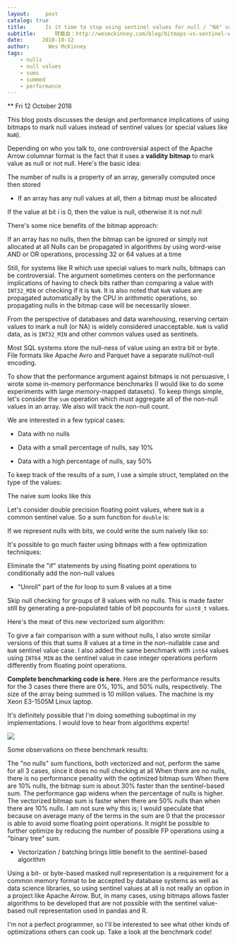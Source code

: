 ```yaml
---
layout:     post
catalog: true
title:      Is it time to stop using sentinel values for null / "NA" values?
subtitle:      转载自：http://wesmckinney.com/blog/bitmaps-vs-sentinel-values/
date:      2018-10-12
author:      Wes McKinney
tags:
    - nulls
    - null values
    - sums
    - summed
    - performance
---
```






** Fri 12 October 2018

 

This blog posts discusses the design and performance implications of using
bitmaps to mark null values instead of sentinel values (or special values like
`NaN`).

Depending on who you talk to, one controversial aspect of the Apache Arrow
columnar format is the fact that it uses a **validity bitmap** to mark value as
null or not null. Here's the basic idea:

The number of nulls is a property of an array, generally computed once then
 stored
- If an array has any null values at all, then a bitmap must be allocated

If the value at bit *i* is 0, then the value is null, otherwise it is not
 null

There's some nice benefits of the bitmap approach:

If an array has no nulls, then the bitmap can be ignored or simply not
 allocated at all
Nulls can be propagated in algorithms by using word-wise AND or OR
 operations, processing 32 or 64 values at a time

Still, for systems like R which use special values to mark nulls, bitmaps can
be controversial. The argument sometimes centers on the performance
implications of having to check bits rather than comparing a value with
`INT32_MIN` or checking if it is `NaN`. It is also noted that `NaN` values are
propagated automatically by the CPU in arithmetic operations, so propagating
nulls in the bitmap case will be necessarily slower.

From the perspective of databases and data warehousing, reserving certain
values to mark a null (or NA) is widely considered unacceptable. `NaN` is valid
data, as is `INT32_MIN` and other common values used as sentinels.

Most SQL systems store the null-ness of value using an extra bit or byte. File
formats like Apache Avro and Parquet have a separate null/not-null encoding.

To show that the performance argument against bitmaps is not persuasive, I
wrote some in-memory performance benchmarks (I would like to do some
experiments with large memory-mapped datasets). To keep things simple, let's
consider the `sum` operation which must aggregate all of the non-null values in
an array. We also will track the non-null count.

We are interested in a few typical cases:

- Data with no nulls

- Data with a small percentage of nulls, say 10%

- Data with a high percentage of nulls, say 50%


To keep track of the results of a sum, I use a simple struct, templated on the
type of the values:

The naive sum looks like this

Let's consider double precision floating point values, where `NaN` is a common
sentinel value. So a sum function for `double` is:

If we represent nulls with bits, we could write the sum naively like so:

It's possible to go much faster using bitmaps with a few optimization
techniques:

Eliminate the "if" statements by using floating point operations to
conditionally add the non-null values
- "Unroll" part of the for loop to sum 8 values at a time

Skip null checking for groups of 8 values with no nulls. This is made faster
 still by generating a pre-populated table of bit popcounts for `uint8_t`
 values.

Here's the meat of this new vectorized sum algorithm:

To give a fair comparison with a sum without nulls, I also wrote similar
versions of this that sums 8 values at a time in the non-nullable case and
`NaN` sentinel value case. I also added the same benchmark with `int64` values
using `INT64_MIN` as the sentinel value in case integer operations perform
differently from floating point operations.

**Complete benchmarking code is here**. Here are the performance results
for the 3 cases there there are 0%, 10%, and 50% nulls, respectively. The size
of the array being summed is 10 million values. The machine is my Xeon E3-1505M
Linux laptop.

> 
It's definitely possible that I'm doing something suboptimal in my
 implementations. I would love to hear from algorithms experts!



![](http://wesmckinney.com/images/bitmaps_vs_sentinels.png)



Some observations on these benchmark results:

The "no nulls" sum functions, both vectorized and not, perform the same for
 all 3 cases, since it does no null checking at all
When there are no nulls, there is no performance penality with the optimized
 bitmap sum
When there are 10% nulls, the bitmap sum is about 30% faster than the
 sentinel-based sum. The performance gap widens when the percentage of nulls
 is higher.
The vectorized bitmap sum is faster when there are 50% nulls than when there
 are 10% nulls. I am not sure why this is; I would speculate that because on
 average many of the terms in the sum are 0 that the processor is able to
 avoid some floating point operations. It might be possible to further
 optimize by reducing the number of possible FP operations using a "binary
 tree" sum.
- Vectorization / batching brings little benefit to the sentinel-based algorithm


Using a bit- or byte-based masked null representation is a requirement for a
common memory format to be accepted by database systems as well as data science
libraries, so using sentinel values at all is not really an option in a project
like Apache Arrow. But, in many cases, using bitmaps allows faster algorithms
to be developed that are not possible with the sentinel value-based null
representation used in pandas and R.

I'm not a perfect programmer, so I'll be interested to see what other kinds of
optimizations others can cook up. Take a look at the benchmark code!
